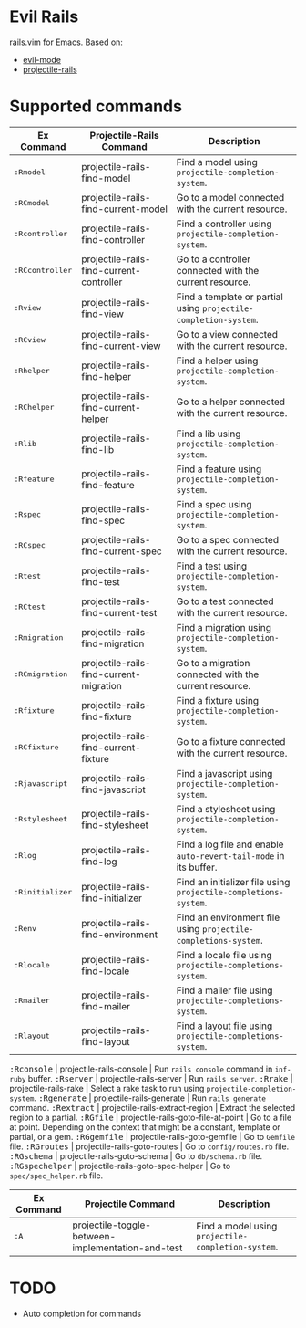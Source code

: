 # Evil Rails

rails.vim for Emacs. Based on:

- [evil-mode](http://gitorious.org/evil)
- [projectile-rails](https://github.com/asok/projectile-rails)

# Supported commands

 Ex Command                           | Projectile-Rails Command                | Description
--------------------------------------|-----------------------------------------|-------------------------------------------------------
 <kbd>:Rmodel</kbd>                   | projectile-rails-find-model             | Find a model using `projectile-completion-system`.
 <kbd>:RCmodel</kbd>                  | projectile-rails-find-current-model     | Go to a model connected with the current resource.
 <kbd>:Rcontroller</kbd>              | projectile-rails-find-controller        | Find a controller using `projectile-completion-system`.
 <kbd>:RCcontroller</kbd>             | projectile-rails-find-current-controller | Go to a controller connected with the current resource.
 <kbd>:Rview</kbd>                    | projectile-rails-find-view              | Find a template or partial using `projectile-completion-system`.
 <kbd>:RCview</kbd>                   | projectile-rails-find-current-view      | Go to a view connected with the current resource.
 <kbd>:Rhelper</kbd>                  | projectile-rails-find-helper            | Find a helper using `projectile-completion-system`.
 <kbd>:RChelper</kbd>                 | projectile-rails-find-current-helper    | Go to a helper connected with the current resource.
 <kbd>:Rlib</kbd>                     | projectile-rails-find-lib               | Find a lib using `projectile-completion-system`.
 <kbd>:Rfeature</kbd>                 | projectile-rails-find-feature           | Find a feature using `projectile-completion-system`.
 <kbd>:Rspec</kbd>                    | projectile-rails-find-spec              | Find a spec using `projectile-completion-system`.
 <kbd>:RCspec</kbd>                   | projectile-rails-find-current-spec      | Go to a spec connected with the current resource.
 <kbd>:Rtest</kbd>                    | projectile-rails-find-test              | Find a test using `projectile-completion-system`.
 <kbd>:RCtest</kbd>                   | projectile-rails-find-current-test      | Go to a test connected with the current resource.
 <kbd>:Rmigration</kbd>               | projectile-rails-find-migration         | Find a migration using `projectile-completion-system`.
 <kbd>:RCmigration</kbd>              | projectile-rails-find-current-migration | Go to a migration connected with the current resource.
 <kbd>:Rfixture</kbd>                 | projectile-rails-find-fixture           | Find a fixture using `projectile-completion-system`.
 <kbd>:RCfixture</kbd>                | projectile-rails-find-current-fixture   | Go to a fixture connected with the current resource.
 <kbd>:Rjavascript</kbd>              | projectile-rails-find-javascript        | Find a javascript using `projectile-completion-system`.
 <kbd>:Rstylesheet</kbd>              | projectile-rails-find-stylesheet        | Find a stylesheet using `projectile-completion-system`.
 <kbd>:Rlog</kbd>                     | projectile-rails-find-log               | Find a log file and enable `auto-revert-tail-mode` in its buffer.
 <kbd>:Rinitializer</kbd>             | projectile-rails-find-initializer       | Find an initializer file using `projectile-completions-system`.
 <kbd>:Renv</kbd>                     | projectile-rails-find-environment       | Find an environment file using `projectile-completions-system`.
 <kbd>:Rlocale</kbd>                  | projectile-rails-find-locale            | Find a locale file using `projectile-completions-system`.
 <kbd>:Rmailer</kbd>                  | projectile-rails-find-mailer            | Find a mailer file using `projectile-completions-system`.
 <kbd>:Rlayout</kbd>                  | projectile-rails-find-layout            | Find a layout file using `projectile-completions-system`.

 <kbd>:Rconsole</kbd>                 | projectile-rails-console                | Run `rails console` command in `inf-ruby` buffer.
 <kbd>:Rserver</kbd>                  | projectile-rails-server                 | Run `rails server`.
 <kbd>:Rrake</kbd>                    | projectile-rails-rake                   | Select a rake task to run using `projectile-completion-system`.
 <kbd>:Rgenerate</kbd>                | projectile-rails-generate               | Run `rails generate` command.
 <kbd>:Rextract</kbd>                 | projectile-rails-extract-region         | Extract the selected region to a partial.
 <kbd>:RGfile</kbd>                   | projectile-rails-goto-file-at-point     | Go to a file at point. Depending on the context that might be a constant, template or partial, or a gem.
 <kbd>:RGgemfile</kbd>                | projectile-rails-goto-gemfile           | Go to `Gemfile` file.
 <kbd>:RGroutes</kbd>                 | projectile-rails-goto-routes            | Go to `config/routes.rb` file.
 <kbd>:RGschema</kbd>                 | projectile-rails-goto-schema            | Go to `db/schema.rb` file.
 <kbd>:RGspechelper</kbd>             | projectile-rails-goto-spec-helper       | Go to `spec/spec_helper.rb` file.

 Ex Command                           | Projectile Command                      | Description
--------------------------------------|-----------------------------------------|-------------------------------------------------------
 <kbd>:A</kbd>                        | projectile-toggle-between-implementation-and-test | Find a model using `projectile-completion-system`.

# TODO

- Auto completion for commands
